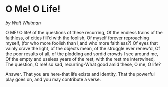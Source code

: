 

# O Me! O Life!

*by Walt Whitman*

O ME! O life! of the questions of these recurring,
Of the endless trains of the faithless, 
of cities fill'd with the foolish,
Of myself forever reproaching myself, (for who more foolish than I,and who more faithless?)
Of eyes that vainly crave the light, of the objects mean, of the
struggle ever renew'd,
Of the poor results of all, 
of the plodding and sordid crowds I see
around me,
Of the empty and useless years of the rest, 
with the rest me
intertwined,
The question, O me! so sad, recurring-What good amid these, O me,
O life?

Answer.
That you are here-that life exists and identity,
That the powerful play goes on, and you may contribute a verse. 